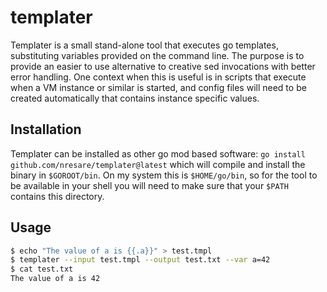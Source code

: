 # templater

Templater is a small stand-alone tool that executes go templates, substituting variables provided on the command line.
The purpose is to provide an easier to use alternative to creative sed invocations with better error handling.
One context when this is useful is in scripts that execute when a VM instance or similar is started, and 
config files will need to be created automatically that contains instance specific values.

##  Installation

Templater can be installed as other go mod based software: `go install github.com/nresare/templater@latest` which
will compile and install the binary in `$GOROOT/bin`. On my system this is `$HOME/go/bin`, so for the tool to
be available in your shell you will need to make sure that your `$PATH` contains this directory.

## Usage

```bash
$ echo "The value of a is {{.a}}" > test.tmpl
$ templater --input test.tmpl --output test.txt --var a=42
$ cat test.txt
The value of a is 42
```
